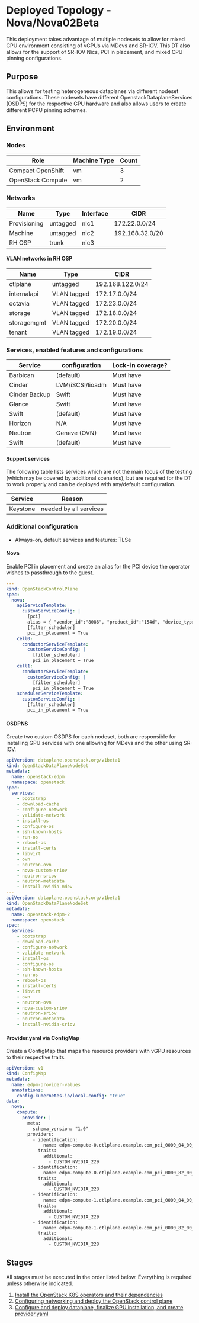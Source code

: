 # Deployed Topology - Nova/Nova02Beta

This deployment takes advantage of multiple nodesets to allow for mixed GPU
environment consisting of vGPUs via MDevs and SR-IOV. This DT also allows for
the support of SR-IOV Nics, PCI in placement, and mixed CPU pinning 
configurations.


## Purpose

This allows for testing heterogeneous dataplanes via different nodeset 
configurations. These nodesets have different OpenstackDataplaneServices (OSDPS)
for the respective GPU hardware and also allows users to create different PCPU 
pinning schemes.

## Environment

### Nodes

| Role              | Machine Type | Count |
| ----------------- | ------------ | ----- |
| Compact OpenShift | vm           |   3   |
| OpenStack Compute | vm           |   2   |


### Networks

| Name         | Type     | Interface | CIDR            |
| ------------ | -------- | --------- | --------------- |
| Provisioning | untagged | nic1      | 172.22.0.0/24   |
| Machine      | untagged | nic2      | 192.168.32.0/20 |
| RH OSP       | trunk    | nic3      |                 |


#### VLAN networks in RH OSP

| Name        | Type        | CIDR              |
| ----------- | ----------- | ----------------- |
| ctlplane    | untagged    | 192.168.122.0/24  |
| internalapi | VLAN tagged | 172.17.0.0/24     |
| octavia     | VLAN tagged | 172.23.0.0/24     |
| storage     | VLAN tagged | 172.18.0.0/24     |
| storagemgmt | VLAN tagged | 172.20.0.0/24     |
| tenant      | VLAN tagged | 172.19.0.0/24     |


### Services, enabled features and configurations

| Service          | configuration           | Lock-in coverage?  |
| ---------------- | ----------------------- | ------------------ |
| Barbican         | (default)               | Must have          |
| Cinder           | LVM/iSCSI/lioadm        | Must have          |
| Cinder Backup    | Swift                   | Must have          |
| Glance           | Swift                   | Must have          |
| Swift            | (default)               | Must have          |
| Horizon          | N/A                     | Must have          |
| Neutron          | Geneve (OVN)            | Must have          |
| Swift            | (default)               | Must have          |

#### Support services

The following table lists services which are not the main focus of the testing
(which may be covered by additional scenarios), but are required for the DT
to work properly and can be deployed with any/default configuration.

| Service          | Reason                     |
| ---------------- |--------------------------- |
| Keystone         | needed by all services     |


### Additional configuration

- Always-on, default services and features: TLSe

#### Nova

Enable PCI in placement and create an alias for the PCI device the operator 
wishes to passthrough to the guest.

```YAML
---
kind: OpenStackControlPlane
spec:
  nova:
    apiServiceTemplate:
      customServiceConfig: |
        [pci]
        alias = { "vendor_id":"8086", "product_id":"154d", "device_type":"type-PCI", "name":"a1" }
        [filter_scheduler]
        pci_in_placement = True
    cell0:
      conductorServiceTemplate:
        customServiceConfig: |
          [filter_scheduler]
          pci_in_placement = True
    cell1:
      conductorServiceTemplate:
        customServiceConfig: |
          [filter_scheduler]
          pci_in_placement = True
    schedulerServiceTemplate:
      customServiceConfig: |
        [filter_scheduler]
        pci_in_placement = True
```

#### OSDPNS

Create two custom OSDPS for each nodeset, both are responsible for installing
GPU services with one allowing for MDevs and the other using SR-IOV.

```YAML
apiVersion: dataplane.openstack.org/v1beta1
kind: OpenStackDataPlaneNodeSet
metadata:
  name: openstack-edpm
  namespace: openstack
spec:
  services:
    - bootstrap
    - download-cache
    - configure-network
    - validate-network
    - install-os
    - configure-os
    - ssh-known-hosts
    - run-os
    - reboot-os
    - install-certs
    - libvirt
    - ovn
    - neutron-ovn
    - nova-custom-sriov
    - neutron-sriov
    - neutron-metadata
    - install-nvidia-mdev
---
apiVersion: dataplane.openstack.org/v1beta1
kind: OpenStackDataPlaneNodeSet
metadata:
  name: openstack-edpm-2
  namespace: openstack
spec:
  services:
    - bootstrap
    - download-cache
    - configure-network
    - validate-network
    - install-os
    - configure-os
    - ssh-known-hosts
    - run-os
    - reboot-os
    - install-certs
    - libvirt
    - ovn
    - neutron-ovn
    - nova-custom-sriov
    - neutron-sriov
    - neutron-metadata
    - install-nvidia-sriov

```

#### Provider.yaml via ConfigMap

Create a ConfigMap that maps the resource providers with vGPU resources to
their respective traits.

```YAML
apiVersion: v1
kind: ConfigMap
metadata:
  name: edpm-provider-values
  annotations:
    config.kubernetes.io/local-config: "true"
data:
  nova:
    compute:
      provider: |
        meta:
          schema_version: "1.0"
        providers:
          - identification:
              name: edpm-compute-0.ctlplane.example.com_pci_0000_04_00_0
            traits:
              additional:
                - CUSTOM_NVIDIA_229
          - identification:
              name: edpm-compute-0.ctlplane.example.com_pci_0000_82_00_0
            traits:
              additional:
                - CUSTOM_NVIDIA_228
          - identification:
              name: edpm-compute-1.ctlplane.example.com_pci_0000_04_00_0
            traits:
              additional:
                - CUSTOM_NVIDIA_229
          - identification:
              name: edpm-compute-1.ctlplane.example.com_pci_0000_82_00_0
            traits:
              additional:
                - CUSTOM_NVIDIA_228

```

## Stages
All stages must be executed in the order listed below. Everything is required
unless otherwise indicated.

1. [Install the OpenStack K8S operators and their dependencies](../../../common/)
2. [Configuring networking and deploy the OpenStack control plane](control-plane.md)
3. [Configure and deploy dataplane, finalize GPU installation, and create provider.yaml](dataplane.md)